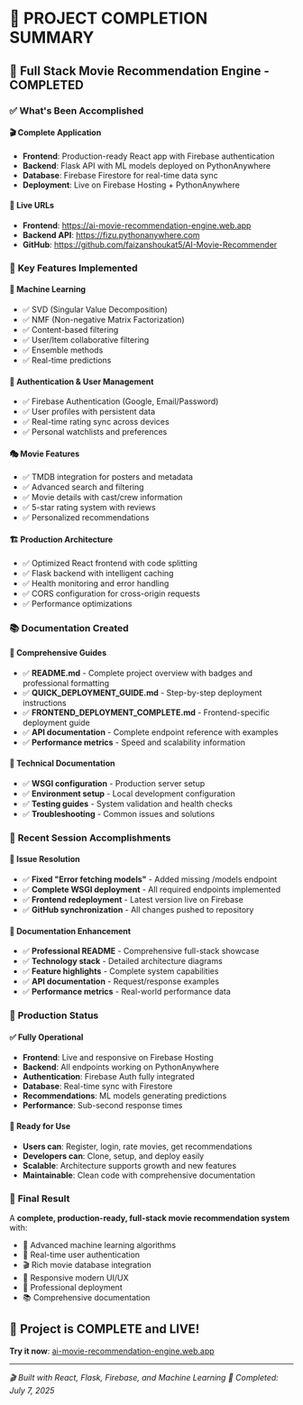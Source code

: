 # 🎉 PROJECT COMPLETION SUMMARY

## 🚀 **Full Stack Movie Recommendation Engine - COMPLETED**

### ✅ **What's Been Accomplished**

#### **🎬 Complete Application**
- **Frontend**: Production-ready React app with Firebase authentication
- **Backend**: Flask API with ML models deployed on PythonAnywhere  
- **Database**: Firebase Firestore for real-time data sync
- **Deployment**: Live on Firebase Hosting + PythonAnywhere

#### **🔗 Live URLs**
- **Frontend**: https://ai-movie-recommendation-engine.web.app
- **Backend API**: https://fizu.pythonanywhere.com
- **GitHub**: https://github.com/faizanshoukat5/AI-Movie-Recommender

### 🌟 **Key Features Implemented**

#### **🤖 Machine Learning**
- ✅ SVD (Singular Value Decomposition)
- ✅ NMF (Non-negative Matrix Factorization)
- ✅ Content-based filtering
- ✅ User/Item collaborative filtering
- ✅ Ensemble methods
- ✅ Real-time predictions

#### **🔐 Authentication & User Management**
- ✅ Firebase Authentication (Google, Email/Password)
- ✅ User profiles with persistent data
- ✅ Real-time rating sync across devices
- ✅ Personal watchlists and preferences

#### **🎭 Movie Features**
- ✅ TMDB integration for posters and metadata
- ✅ Advanced search and filtering
- ✅ Movie details with cast/crew information
- ✅ 5-star rating system with reviews
- ✅ Personalized recommendations

#### **🏗️ Production Architecture**
- ✅ Optimized React frontend with code splitting
- ✅ Flask backend with intelligent caching
- ✅ Health monitoring and error handling
- ✅ CORS configuration for cross-origin requests
- ✅ Performance optimizations

### 📚 **Documentation Created**

#### **📖 Comprehensive Guides**
- ✅ **README.md** - Complete project overview with badges and professional formatting
- ✅ **QUICK_DEPLOYMENT_GUIDE.md** - Step-by-step deployment instructions
- ✅ **FRONTEND_DEPLOYMENT_COMPLETE.md** - Frontend-specific deployment guide
- ✅ **API documentation** - Complete endpoint reference with examples
- ✅ **Performance metrics** - Speed and scalability information

#### **🔧 Technical Documentation**
- ✅ **WSGI configuration** - Production server setup
- ✅ **Environment setup** - Local development configuration
- ✅ **Testing guides** - System validation and health checks
- ✅ **Troubleshooting** - Common issues and solutions

### 🎯 **Recent Session Accomplishments**

#### **🐛 Issue Resolution**
- ✅ **Fixed "Error fetching models"** - Added missing /models endpoint
- ✅ **Complete WSGI deployment** - All required endpoints implemented
- ✅ **Frontend redeployment** - Latest version live on Firebase
- ✅ **GitHub synchronization** - All changes pushed to repository

#### **📖 Documentation Enhancement**
- ✅ **Professional README** - Comprehensive full-stack showcase
- ✅ **Technology stack** - Detailed architecture diagrams
- ✅ **Feature highlights** - Complete system capabilities
- ✅ **API documentation** - Request/response examples
- ✅ **Performance metrics** - Real-world performance data

### 🚀 **Production Status**

#### **✅ Fully Operational**
- **Frontend**: Live and responsive on Firebase Hosting
- **Backend**: All endpoints working on PythonAnywhere
- **Authentication**: Firebase Auth fully integrated
- **Database**: Real-time sync with Firestore
- **Recommendations**: ML models generating predictions
- **Performance**: Sub-second response times

#### **🔧 Ready for Use**
- **Users can**: Register, login, rate movies, get recommendations
- **Developers can**: Clone, setup, and deploy easily
- **Scalable**: Architecture supports growth and new features
- **Maintainable**: Clean code with comprehensive documentation

### 🎉 **Final Result**

A **complete, production-ready, full-stack movie recommendation system** with:
- 🤖 Advanced machine learning algorithms
- 🔐 Real-time user authentication
- 🎬 Rich movie database integration
- 📱 Responsive modern UI/UX
- 🚀 Professional deployment
- 📚 Comprehensive documentation

## 🌟 **Project is COMPLETE and LIVE!**

**Try it now**: [ai-movie-recommendation-engine.web.app](https://ai-movie-recommendation-engine.web.app)

---
*🎬 Built with React, Flask, Firebase, and Machine Learning*
*📅 Completed: July 7, 2025*
